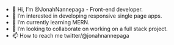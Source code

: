 - 👋 Hi, I’m @JonahNannepaga - Front-end developer.
- 👀 I’m interested in developing responsive single page apps. 
- 🌱 I’m currently learning MERN.
- 💞️ I’m looking to collaborate on working on a full stack project.
- 📫 How to reach me twitter/@jonahnannepaga

<!---
JonahNannepaga/JonahNannepaga is a ✨ special ✨ repository because its `README.md` (this file) appears on your GitHub profile.
You can click the Preview link to take a look at your changes.
--->
